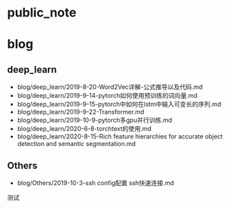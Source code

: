 # public_note

# blog

## deep_learn

- blog/deep_learn/2019-8-20-Word2Vec详解-公式推导以及代码.md
- blog/deep_learn/2019-9-14-pytorch如何使用预训练的词向量.md
- blog/deep_learn/2019-9-15-pytorch中如何在lstm中输入可变长的序列.md
- blog/deep_learn/2019-9-22-Transformer.md
- blog/deep_learn/2019-10-9-pytorch多gpu并行训练.md
- blog/deep_learn/2020-6-8-torchtext的使用.md
- blog/deep_learn/2020-8-15-Rich feature hierarchies for accurate object detection and semantic segmentation.md

## Others
- blog/Others/2019-10-3-ssh config配置 ssh快速连接.md


测试




